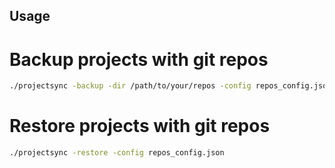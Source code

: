 ## Usage

# Backup projects with git repos
```bash
./projectsync -backup -dir /path/to/your/repos -config repos_config.json
```

# Restore projects with git repos
```bash
./projectsync -restore -config repos_config.json
```
